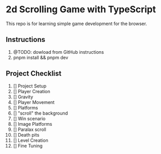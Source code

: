 # 2d Scrolling Game with TypeScript

This repo is for learning simple game development for the browser.

## Instructions

1. @TODO: dowload from GitHub instructions
2. pnpm install && pnpm dev

## Project Checklist

1. [] Project Setup
2. [] Player Creation
3. [] Gravity
4. [] Player Movement
5. [] Platforms
6. [] "scroll" the background
7. [] Win scenario
8. [] Image Platforms
9. [] Paralax scroll
10. [] Death pits
11. [] Level Creation
12. [] Fine Tuning
